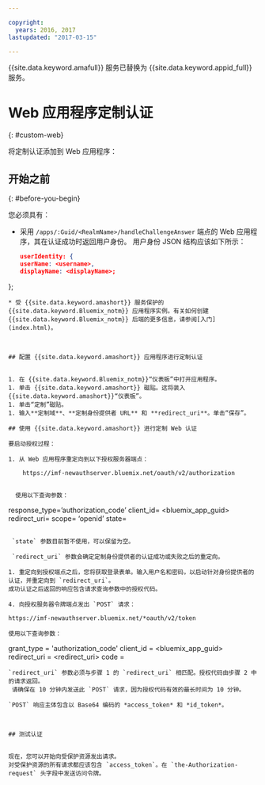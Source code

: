 ```yaml
---

copyright:
  years: 2016, 2017
lastupdated: "2017-03-15"

---
```


{{site.data.keyword.amafull}} 服务已替换为 {{site.data.keyword.appid_full}} 服务。

# Web 应用程序定制认证
{: #custom-web}

将定制认证添加到 Web 应用程序：

## 开始之前
{: #before-you-begin}

您必须具有：
* 采用 `/apps/:Guid/<RealmName>/handleChallengeAnswer` 端点的 Web 应用程序，其在认证成功时返回用户身份。
用户身份 JSON 结构应该如下所示：

   ```json
  userIdentity: {
  userName: <username>,
  displayName: <displayName>;
 };
```
* 受 {{site.data.keyword.amashort}} 服务保护的 {{site.data.keyword.Bluemix_notm}} 应用程序实例。有关如何创建 {{site.data.keyword.Bluemix_notm}} 后端的更多信息，请参阅[入门](index.html)。



## 配置 {{site.data.keyword.amashort}} 应用程序进行定制认证


1. 在 {{site.data.keyword.Bluemix_notm}}“仪表板”中打开应用程序。
1. 单击 {{site.data.keyword.amashort}} 磁贴。这将装入 {{site.data.keyword.amashort}}“仪表板”。
1. 单击“定制”磁贴。
1. 输入**定制域**、**定制身份提供者 URL** 和 **redirect_uri**。单击“保存”。 

## 使用 {{site.data.keyword.amashort}} 进行定制 Web 认证

要启动授权过程：

1. 从 Web 应用程序重定向到以下授权服务器端点：

    https://imf-newauthserver.bluemix.net/oauth/v2/authorization


  使用以下查询参数：
   ```
   response_type=’authorization_code’
   client_id= <bluemix\_app\_guid>
   redirect_uri= <uri for the redirect after getting an authorization code>
   scope= ‘openid’
   state= <state>
   ```

    `state` 参数目前暂不使用，可以保留为空。

    `redirect_uri` 参数会确定定制身份提供者的认证成功或失败之后的重定向。

1. 重定向到授权端点之后，您将获取登录表单。输入用户名和密码，以启动针对身份提供者的认证，并重定向到 `redirect_uri`。
成功认证之后返回的响应包含请求查询参数中的授权代码。

4. 向授权服务器令牌端点发出 `POST` 请求：

 https://imf-newauthserver.bluemix.net/*oauth/v2/token

 使用以下查询参数：
 ```
 grant_type = 'authorization_code'
 client_id = <bluemix_app_guid>
 redirect_uri = <redirect_uri>
 code = <authorization code>
 ```
`redirect_uri` 参数必须与步骤 1 的 `redirect_uri` 相匹配。授权代码由步骤 2 中的请求返回。
  请确保在 10 分钟内发送此 `POST` 请求，因为授权代码有效的最长时间为 10 分钟。

`POST` 响应主体包含以 Base64 编码的 *access_token* 和 *id_token*。



## 测试认证


现在，您可以开始向受保护资源发出请求。
对受保护资源的所有请求都应该包含 `access_token`。在 `the-Authorization-request` 头字段中发送访问令牌。
